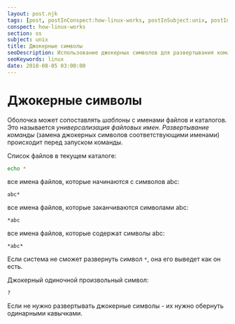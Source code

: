 ```yaml
---
layout: post.njk
tags: [post, postInConspect:how-linux-works, postInSubject:unix, postInSection:os]
conspect: how-linux-works
section: os
subject: unix
title: Джокерные символы
seoDescription: Использование джокерных символов для развертывания команд.
seoKeywords: linux
date: 2018-08-05 03:00:00
---
```

# Джокерные символы

Оболочка может сопоставлять *шаблоны* с именами файлов и каталогов. Это называется *универсализация файловых имен*. *Развертывание команды* (замена джокерных символов соответствующими именами) происходит перед запуском команды.

Cписок файлов в текущем каталоге: 
```bash
echo *
```

все имена файлов, которые начинаются с символов abc:
```
abc*
```

все имена файлов, которые заканчиваются символами abc:
```
*abc
```

все имена файлов, которые содержат символы abc:
```
*abc*
```

Если система не сможет развернуть символ `*`, она его выведет как он есть.

Джокерный одиночной произвольный символ:
```
?
```

Если не нужно развертывать джокерные символы - их нужно обернуть одинарными кавычками.